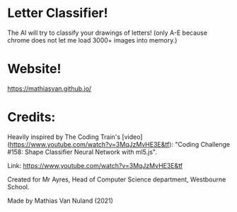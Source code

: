 # Letter Classifier!
The AI will try to classify your drawings of letters! (only A-E because chrome does not let me load 3000+ images into memory.)

# Website!
https://mathiasvan.github.io/

# Credits:
Heavily inspired by The Coding Train's [video] (https://www.youtube.com/watch?v=3MqJzMvHE3E&tf): "Coding Challenge #158: Shape Classifier Neural Network with ml5.js".

Link: https://www.youtube.com/watch?v=3MqJzMvHE3E&tf


Created for Mr Ayres, Head of Computer Science department, Westbourne School.

Made by Mathias Van Nuland (2021)
